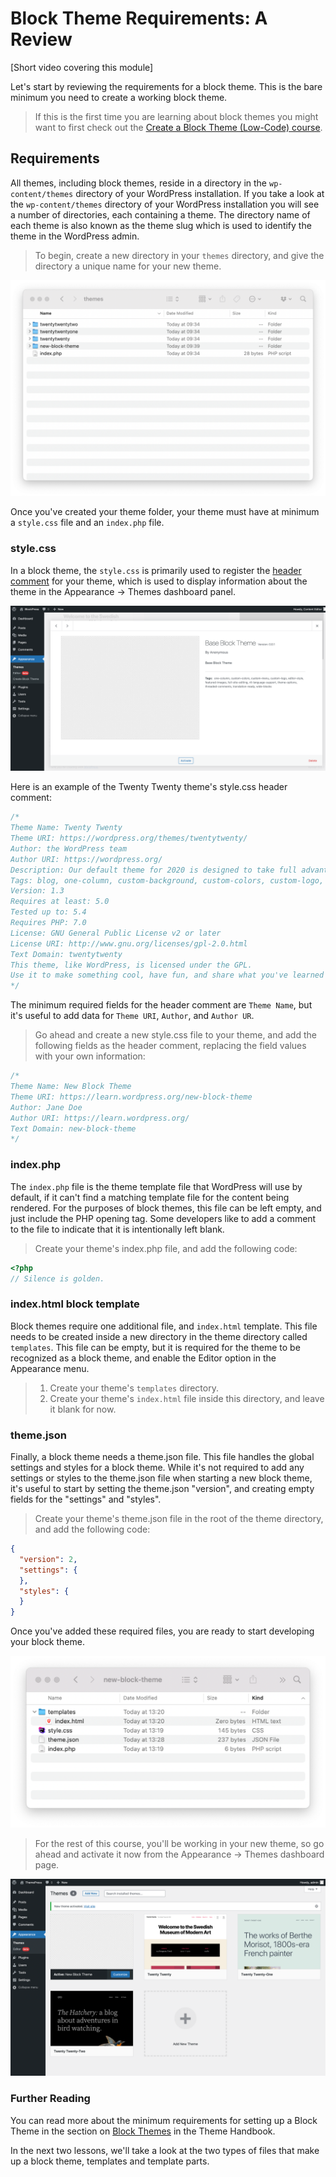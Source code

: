# Block Theme Requirements: A Review

[Short video covering this module]

Let's start by reviewing the requirements for a block theme. This is the bare minimum you need to create a working block theme.

> If this is the first time you are learning about block themes you might want to first check out the [Create a Block Theme (Low-Code) course](https://learn.wordpress.org/create-a-block-theme/).

## Requirements

All themes, including block themes, reside in a directory in the `wp-content/themes` directory of your WordPress installation. If you take a look at the `wp-content/themes` directory of your WordPress installation you will see a number of directories, each containing a theme. The directory name of each theme is also known as the theme slug which is used to identify the theme in the WordPress admin.

> To begin, create a new directory in your `themes` directory, and give the directory a unique name for your new theme.

![Image of themes directory with 'new-block-theme' directory](images/module-01/new-block-theme.png)

Once you've created your theme folder, your theme must have at minimum a `style.css` file and an `index.php` file. 

### style.css

In a block theme, the `style.css` is primarily used to register the [header comment](https://developer.wordpress.org/themes/basics/main-stylesheet-style-css/#basic-structure) for your theme, which is used to display information about the theme in the Appearance -> Themes dashboard panel. 

![Theme Information](/images/module-01/base-block-theme-01.png)

Here is an example of the Twenty Twenty theme's style.css header comment:

```css
/*
Theme Name: Twenty Twenty
Theme URI: https://wordpress.org/themes/twentytwenty/
Author: the WordPress team
Author URI: https://wordpress.org/
Description: Our default theme for 2020 is designed to take full advantage of the flexibility of the block editor. Organizations and businesses have the ability to create dynamic landing pages with endless layouts using the group and column blocks. The centered content column and fine-tuned typography also makes it perfect for traditional blogs. Complete editor styles give you a good idea of what your content will look like, even before you publish. You can give your site a personal touch by changing the background colors and the accent color in the Customizer. The colors of all elements on your site are automatically calculated based on the colors you pick, ensuring a high, accessible color contrast for your visitors.
Tags: blog, one-column, custom-background, custom-colors, custom-logo, custom-menu, editor-style, featured-images, footer-widgets, full-width-template, rtl-language-support, sticky-post, theme-options, threaded-comments, translation-ready, block-styles, wide-blocks, accessibility-ready
Version: 1.3
Requires at least: 5.0
Tested up to: 5.4
Requires PHP: 7.0
License: GNU General Public License v2 or later
License URI: http://www.gnu.org/licenses/gpl-2.0.html
Text Domain: twentytwenty
This theme, like WordPress, is licensed under the GPL.
Use it to make something cool, have fun, and share what you've learned with others.
*/
```

The minimum required fields for the header comment are `Theme Name`, but it's useful to add data for `Theme URI`, `Author`, and `Author UR`. 

> Go ahead and create a new style.css file to your theme, and add the following fields as the header comment, replacing the field values with your own information:

```css
/*
Theme Name: New Block Theme
Theme URI: https://learn.wordpress.org/new-block-theme
Author: Jane Doe
Author URI: https://learn.wordpress.org/
Text Domain: new-block-theme
*/
```

### index.php

The `index.php` file is the theme template file that WordPress will use by default, if it can't find a matching template file for the content being rendered. For the purposes of block themes, this file can be left empty, and just include the PHP opening tag. Some developers like to add a comment to the file to indicate that it is intentionally left blank.

> Create your theme's index.php file, and add the following code:

```php
<?php
// Silence is golden.
```

### index.html block template

Block themes require one additional file, and `index.html` template. This file needs to be created inside a new directory in the theme directory called `templates`. This file can be empty, but it is required for the theme to be recognized as a block theme, and enable the Editor option in the Appearance menu.

> 1. Create your theme's `templates` directory.
> 2. Create your theme's `index.html` file inside this directory, and leave it blank for now.

### theme.json

Finally, a block theme needs a theme.json file. This file handles the global settings and styles for a block theme. While it's not required to add any settings or styles to the theme.json file when starting a new block theme, it's useful to start by setting the theme.json "version", and creating empty fields for the "settings" and "styles".

> Create your theme's theme.json file in the root of the theme directory, and add the following code:

```json
{
  "version": 2,
  "settings": {
  },
  "styles": {
  }
}
```

Once you've added these required files, you are ready to start developing your block theme.

![Minimum Theme Requirements](/images/module-01/directory-structure.png)

> For the rest of this course, you'll be working in your new theme, so go ahead and activate it now from the Appearance -> Themes dashboard page.

![Image of new block theme active](/images/module-01/new-block-theme-active.png)

### Further Reading

You can read more about the minimum requirements for setting up a Block Theme in the section on [Block Themes](https://developer.wordpress.org/themes/block-themes/block-theme-setup/) in the Theme Handbook. 

In the next two lessons, we'll take a look at the two types of files that make up a block theme, templates and template parts.